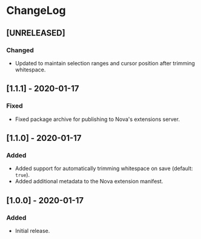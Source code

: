 # ChangeLog

## [UNRELEASED]

### Changed

- Updated to maintain selection ranges and cursor position after trimming
  whitespace.

## [1.1.1] - 2020-01-17

### Fixed

- Fixed package archive for publishing to Nova's extensions server.

## [1.1.0] - 2020-01-17

### Added

- Added support for automatically trimming whitespace on save (default: `true`).
- Added additional metadata to the Nova extension manifest.

## [1.0.0] - 2020-01-17

### Added

- Initial release.
